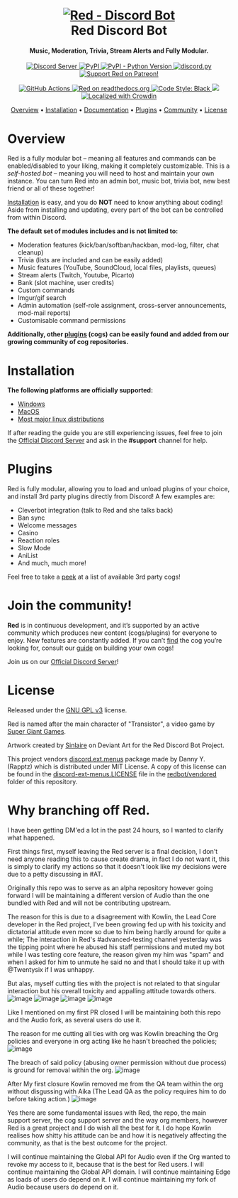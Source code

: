 <h1 align="center">
  <br>
  <a href="https://github.com/Cog-Creators/Red-DiscordBot/tree/V3/develop"><img src="https://imgur.com/pY1WUFX.png" alt="Red - Discord Bot"></a>
  <br>
  Red Discord Bot
  <br>
</h1>

<h4 align="center">Music, Moderation, Trivia, Stream Alerts and Fully Modular.</h4>

<p align="center">
  <a href="https://discord.gg/red">
    <img src="https://discordapp.com/api/guilds/133049272517001216/widget.png?style=shield" alt="Discord Server">
  </a>
  <a href="https://pypi.org/project/Red-DiscordBot/">
     <img alt="PyPI" src="https://img.shields.io/pypi/v/Red-Discordbot">
  </a>
  <a href="https://www.python.org/downloads/">
    <img alt="PyPI - Python Version" src="https://img.shields.io/pypi/pyversions/Red-Discordbot">
  </a>
  <a href="https://github.com/Rapptz/discord.py/">
     <img src="https://img.shields.io/badge/discord-py-blue.svg" alt="discord.py">
  </a>
  <a href="https://www.patreon.com/Red_Devs">
    <img src="https://img.shields.io/badge/Support-Red!-red.svg" alt="Support Red on Patreon!">
  </a>
</p>
<p align="center">
  <a href="https://github.com/Cog-Creators/Red-DiscordBot/actions">
    <img src="https://img.shields.io/github/workflow/status/Cog-Creators/Red-Discordbot/Tests?label=tests" alt="GitHub Actions">
  </a>
  <a href="http://red-discordbot.readthedocs.io/en/stable/?badge=stable">
    <img src="https://readthedocs.org/projects/red-discordbot/badge/?version=stable" alt="Red on readthedocs.org">
  </a>
  <a href="https://github.com/psf/black">
    <img src="https://img.shields.io/badge/code%20style-black-000000.svg" alt="Code Style: Black">
  </a>
  <a href="http://makeapullrequest.com">
    <img src="https://img.shields.io/badge/PRs-welcome-brightgreen.svg">
  </a>
  <a href="https://crowdin.com/project/red-discordbot">
    <img src="https://d322cqt584bo4o.cloudfront.net/red-discordbot/localized.svg" alt="Localized with Crowdin">
  </a>
</p>

<p align="center">
  <a href="#overview">Overview</a>
  •
  <a href="#installation">Installation</a>
  •
  <a href="http://red-discordbot.readthedocs.io/en/stable/index.html">Documentation</a>
  •
  <a href="#plugins">Plugins</a>
  •
  <a href="#join-the-community">Community</a>
  •
  <a href="#license">License</a>
</p>

# Overview

Red is a fully modular bot – meaning all features and commands can be enabled/disabled to your
liking, making it completely customizable. This is a *self-hosted bot* – meaning you will need
to host and maintain your own instance. You can turn Red into an admin bot, music bot, trivia bot,
new best friend or all of these together!  

[Installation](#installation) is easy, and you do **NOT** need to know anything about coding! Aside
from installing and updating, every part of the bot can be controlled from within Discord.

**The default set of modules includes and is not limited to:**

- Moderation features (kick/ban/softban/hackban, mod-log, filter, chat cleanup)
- Trivia (lists are included and can be easily added)
- Music features (YouTube, SoundCloud, local files, playlists, queues)
- Stream alerts (Twitch, Youtube, Picarto)
- Bank (slot machine, user credits)
- Custom commands
- Imgur/gif search
- Admin automation (self-role assignment, cross-server announcements, mod-mail reports)
- Customisable command permissions

**Additionally, other [plugins](#plugins) (cogs) can be easily found and added from our growing
community of cog repositories.**

# Installation

**The following platforms are officially supported:** 

- [Windows](https://red-discordbot.readthedocs.io/en/stable/install_windows.html)
- [MacOS](https://red-discordbot.readthedocs.io/en/stable/install_linux_mac.html)
- [Most major linux distributions](https://red-discordbot.readthedocs.io/en/stable/install_linux_mac.html)

If after reading the guide you are still experiencing issues, feel free to join the
[Official Discord Server](https://discord.gg/red) and ask in the **#support** channel for help.

# Plugins

Red is fully modular, allowing you to load and unload plugins of your choice, and install 3rd party
plugins directly from Discord! A few examples are:

- Cleverbot integration (talk to Red and she talks back)
- Ban sync
- Welcome messages
- Casino
- Reaction roles
- Slow Mode
- AniList
- And much, much more!

Feel free to take a [peek](https://index.discord.red) at a list of
available 3rd party cogs!

# Join the community!

**Red** is in continuous development, and it’s supported by an active community which produces new
content (cogs/plugins) for everyone to enjoy. New features are constantly added. If you can’t
[find](https://cogboard.red/t/approved-repositories/210) the cog you’re looking for,
consult our [guide](https://red-discordbot.readthedocs.io/en/stable/guide_cog_creation.html) on
building your own cogs!

Join us on our [Official Discord Server](https://discord.gg/red)!

# License

Released under the [GNU GPL v3](https://www.gnu.org/licenses/gpl-3.0.en.html) license.

Red is named after the main character of "Transistor", a video game by
[Super Giant Games](https://www.supergiantgames.com/games/transistor/).

Artwork created by [Sinlaire](https://sinlaire.deviantart.com/) on Deviant Art for the Red Discord
Bot Project.

This project vendors [discord.ext.menus](https://github.com/Rapptz/discord-ext-menus) package made by Danny Y. (Rapptz) which is distributed under MIT License.
A copy of this license can be found in the [discord-ext-menus.LICENSE](redbot/vendored/discord-ext-menus.LICENSE) file in the [redbot/vendored](redbot/vendored) folder of this repository.

# Why branching off Red.
I have been getting DM'ed a lot in the past 24 hours, so I wanted to clarify what happened.

First things first, myself leaving the Red server is a final decision, I don't need anyone reading this to cause create drama, in fact I do not want it, this is simply to clarify my actions so that it doesn't look like my decisions were due to a petty discussing in #AT.

Originally this repo was to serve as an alpha repository however going forward I will be maintaining a different version of Audio than the one bundled with Red and will not be contributing upstream.

The reason for this is due to a disagreement with Kowlin, the Lead Core developer in the Red project, I've been growing fed up with his toxicity and dictatorial attitude even more so due to him being hardly around for quite a while;
The interaction in Red's #advanced-testing channel yesterday was the tipping point where he abused his staff permissions and muted my bot while I was testing core feature, the reason given my him was "spam" and when I asked for him to unmute he said no and that I should take it up with @Twentysix if I was unhappy.

But alas, myself cutting ties with the project is not related to that singular interaction but his overall toxicity and appalling attitude towards others.
![image](https://user-images.githubusercontent.com/27962761/120639810-ac85eb80-c469-11eb-8fd9-3ef683b91028.png)
![image](https://user-images.githubusercontent.com/27962761/120640248-24ecac80-c46a-11eb-845f-f7c8373350fc.png)
![image](https://user-images.githubusercontent.com/27962761/120640343-48175c00-c46a-11eb-9a95-bd1e6ef43ac0.png)
![image](https://user-images.githubusercontent.com/27962761/120641323-616cd800-c46b-11eb-93b2-1042feca1b84.png)

Like I mentioned on my first PR closed I will be maintaining both this repo and the Audio fork, as several users do use it.

The reason for me cutting all ties with org was Kowlin breaching the Org policies and everyone in org acting like he hasn't breached the policies;
![image](https://user-images.githubusercontent.com/27962761/120639036-d5f24780-c468-11eb-92fd-3fe0dd890b59.png)

The breach of said policy (abusing owner permission without due process) is ground for removal within the org.
![image](https://user-images.githubusercontent.com/27962761/120639954-d7703f80-c469-11eb-8dcb-37ba8f1d5bf5.png)

After My first closure Kowlin removed me from the QA team within the org without disgussing with Aika (The Lead QA as the policy requires him to do before taking action.)
![image](https://user-images.githubusercontent.com/27962761/120639227-0803a980-c469-11eb-8466-b61cbc1b8f85.png)

Yes there are some fundamental issues with Red, the repo, the main support server, the cog support server and the way org members, however Red is a great project and I do wish all the best for it.
I do hope Kowlin realises how shitty his attitude can be and how it is negatively affecting the community, as that is the best outcome for the project.

I will continue maintaining the Global API for Audio even if the Org wanted to revoke my access to it, because that is the best for Red users.
I will continue maintaining the Global API domain.
I will continue maintaining Edge as loads of users do depend on it.
I will continue maintaining my fork of Audio because users do depend on it.
